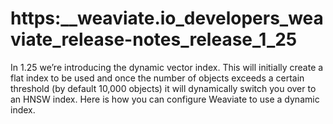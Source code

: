 # https:\_\_weaviate.io_developers_weaviate_release-notes_release_1_25

In 1.25 we’re introducing the dynamic vector index. This will initially create a flat index to be used and once the number of objects exceeds a certain threshold (by default 10,000 objects) it will dynamically switch you over to an HNSW index. Here is how you can configure Weaviate to use a dynamic index.
